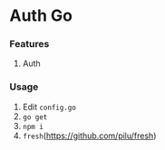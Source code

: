 # Auth Go

### Features
1. Auth

### Usage
1. Edit `config.go`
2. `go get`
3. `npm i`
4. `fresh`(https://github.com/pilu/fresh)
